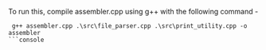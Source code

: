 To run this, compile assembler.cpp using g++ with the following command - 
```console
 g++ assembler.cpp .\src\file_parser.cpp .\src\print_utility.cpp -o assembler
```console

